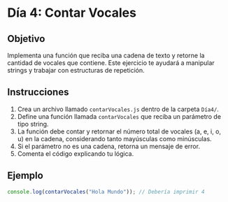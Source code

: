 # Día 4: Contar Vocales

## Objetivo  
Implementa una función que reciba una cadena de texto y retorne la cantidad de vocales que contiene. Este ejercicio te ayudará a manipular strings y trabajar con estructuras de repetición.

## Instrucciones  
1. Crea un archivo llamado `contarVocales.js` dentro de la carpeta `Día4/`.  
2. Define una función llamada `contarVocales` que reciba un parámetro de tipo string.  
3. La función debe contar y retornar el número total de vocales (a, e, i, o, u) en la cadena, considerando tanto mayúsculas como minúsculas.  
4. Si el parámetro no es una cadena, retorna un mensaje de error.  
5. Comenta el código explicando tu lógica.

## Ejemplo  
```javascript
console.log(contarVocales("Hola Mundo")); // Debería imprimir 4
